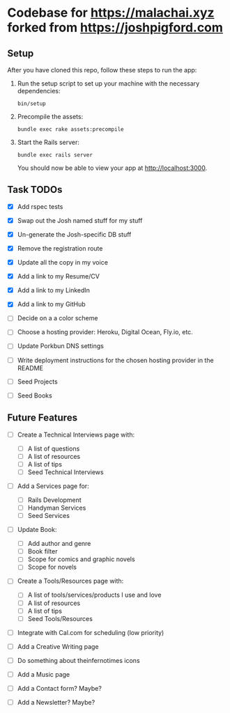 # Codebase for https://malachai.xyz forked from https://joshpigford.com


## Setup

After you have cloned this repo, follow these steps to run the app:

1. Run the setup script to set up your machine with the necessary dependencies:

    ```
    bin/setup
    ```

2. Precompile the assets:

    ```
    bundle exec rake assets:precompile
    ```

3. Start the Rails server:

    ```
    bundle exec rails server
    ```

    You should now be able to view your app at <http://localhost:3000>.


## Task TODOs

- [x] Add rspec tests
- [x] Swap out the Josh named stuff for my stuff
- [x] Un-generate the Josh-specific DB stuff
- [x] Remove the registration route
- [x] Update all the copy in my voice
- [x] Add a link to my Resume/CV
- [x] Add a link to my LinkedIn
- [x] Add a link to my GitHub
- [ ] Decide on a a color scheme
- [ ] Choose a hosting provider: Heroku, Digital Ocean, Fly.io, etc.
- [ ] Update Porkbun DNS settings
- [ ] Write deployment instructions for the chosen hosting provider in the README
- [ ] Seed Projects
- [ ] Seed Books


## Future Features

- [ ] Create a Technical Interviews page with:
  - [ ] A list of questions
  - [ ] A list of resources
  - [ ] A list of tips
  - [ ] Seed Technical Interviews

- [ ] Add a Services page for:
  - [ ] Rails Development
  - [ ] Handyman Services
  - [ ] Seed Services

- [ ] Update Book:
  - [ ] Add author and genre
  - [ ] Book filter
  - [ ] Scope for comics and graphic novels
  - [ ] Scope for novels

- [ ] Create a Tools/Resources page with:
  - [ ] A list of tools/services/products I use and love
  - [ ] A list of resources
  - [ ] A list of tips
  - [ ] Seed Tools/Resources

- [ ] Integrate with Cal.com for scheduling (low priority)
- [ ] Add a Creative Writing page
- [ ] Do something about theinfernotimes icons
- [ ] Add a Music page
- [ ] Add a Contact form? Maybe?
- [ ] Add a Newsletter? Maybe?

